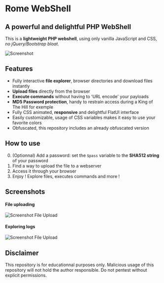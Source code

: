 # Rome WebShell

## A powerful and delightful PHP WebShell

This is a **lightweight PHP webshell**, using only vanilla JavaScript and CSS, _no jQuery/Bootstrap bloat_.

![Screenshot](https://i.imgur.com/mSuyxlS.png)

## Features

- Fully interactive **file explorer**, browser directories and download files instantly
- **Upload files** directly from the browser
- **Execute commands** without having to 'URL encode' your payloads
- **MD5 Password protection**, handy to restrain access during a King of The Hill for exemple
- Fully CSS animated, **responsive** and delightful FlatUI interface
- Easily customizable, usage of CSS variables makes it easy to use your favorite colors
- Obfuscated, this repository includes an already obfuscated version

## How to use

0. (Optionnal) Add a password: set the `$pass` variable to the **SHA512 string** of your password
1. Find a way to upload the file to a webserver
2. Access it through your browser
3. Enjoy ! Explore files, executes commands and more !

## Screenshots

#### File uploading

![Screenshot File Upload](https://i.imgur.com/MIH4H6W.png)

#### Exploring logs

![Screenshot File Upload](https://i.imgur.com/4yD7f7d.png)

## Disclaimer

This repository is for educationnal purposes only.
Malicious usage of this repository will not hold the author responsible.
Do not pentest without explicit permissions.
